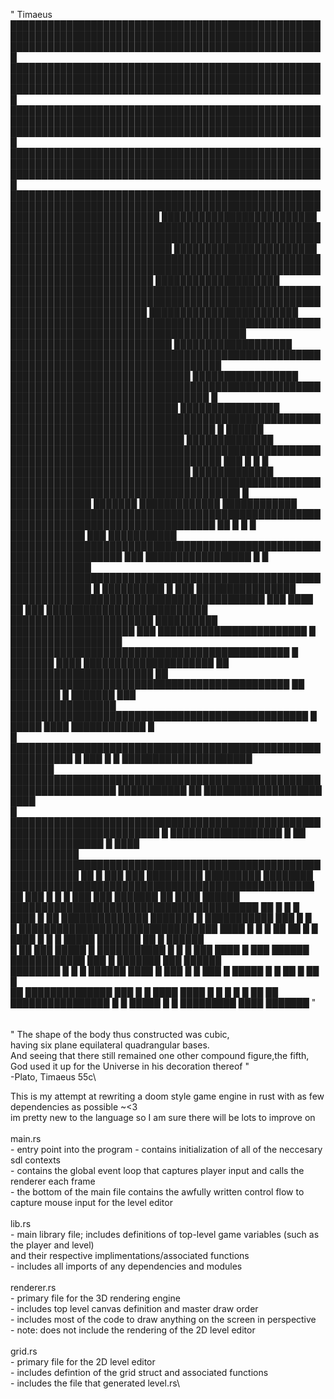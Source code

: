 " Timaeus\
███████████████████████████████████████████████████████████████████████████████████████████████████████████████████████████████████████████████████████\
███████████████████████████████████████████████████████████████████████████████████████████████████████████████████████████████████████████████████████\
███████████████████████████████████████████████████████████████████████████████████████████████████████████████████████████████████████████████████████\
███████████████████████████████████████████████████████████████████████████████████████████████████████████████████████████████████████████████████████\
████████████████████████████████████████████████████████████████████████████████████████████████████████████████████████████  █████████████████████████\
██████████████████████████████████████████████████████████████████████████████████████████████████████████████████████████████  ███████████████████████\
███████████████████████████████████████████████████████████████████████████████████████████████████████████████████████████        ████████████████████\
██████████████████████████████████████████████████████████████████████████████████████████████████████████████████████████     ████████████████████████\
████████████████████████████████████████████████████████████████████████████████████████            ██████████████████████████      ███████████████████\
████████████████████████████████████████████████████████████████████████████████████                 █████████████████████████████    █████████████████\
██████████████████████████████████████████████████████████████████████████████████       █             ███████████████████████████     ████████████████\
███████████████████████████████████████████████████████████████████████████████████  █       ██████   ████████████████████████████       ██████████████\
████████████████████████████████████████████████████████████████████████████████████  ███ █     █  █ █████████████████████████████        █████████████\
███████████████████████████████████████████████████████████████████████████████████████    █    █████████████ ███████ █████████████        ████████████\
███████████████████████████████████████████████████████████████████████████████████      ██  █  █  █ ████████████                       ███ ███████████\
████████████████████████████████████████████████████████████████████                       ███ █████████████████        █   █             █████████████\
███████████████████████████████████████████████████████████████                               █         ██████████         █ ███       ████████████████\
█████████████████████████████████████████        ███                  ████                                     ██        ███ ██████████████████████████\
███████████████████████               ██████████         ████████████████████                                 ███         ████████████████████████ █   \
██████████████████     █████████████████████████████████████████████  █ ███████                             ████          █████████████████████     ██ \
███████████████████████   ██    █████████████████████████████████████████████     ██                    ████████  █        ███████               ███   \
█████████████████         ████████████████████████████████████████████████                         █   █████            ████       ████████████ █      \
    █              ████████████████████████████████████████████████████████████              █            ███  █  █         █████████████████████      \
      ███████  ███████████████████████████████████████████████████████████████████                ███████████   ██             ███████████████████ ████\
█       ██████████████████████████████████████████████████████████████████████████  █  ██████████████████     █ ██             ███████████████  █  ████\
███████████  █████████████████████████████████████████████████████████████                   ██         █  ███ ███      █████████ █████████  ████████  \
█████████████████████████████████████████████████              ██     ███                         █ █ █   ███ ███ ███████   ██ ████ ██████             \
████████████████████████████████████████      ██      █    █   █            ████ █       ██  ██████████████ ███████  █  ███████████  ███  █      █     \
  █ ████████████████████████████████            ████  █  █   █ ██          ██ █    █ ████   █           █          █ █████    ███████ ██       █ ██████\
 █ ██ ███ █████          █             ███████████  █ █   █  ███         ████ █    ███          ██████    ████████████ ███ █     ███████    ███  ██████\
████████ █    █    █                     ██████  ████     █   ███          █ █     ███      █                   █████ █ █    ██        █ ██          █ \
           ██                       ██████████████ ███    █ █ ████        ████          █   █     █    █       █         ██                       ██   \
                          ████████████████               █    █      █████                █               █ █████████             ████        ███████  "\
\
\
" The shape of the body thus constructed was cubic,\
  having six plane equilateral quadrangular bases.\
  And seeing that there still remained one other compound figure,the fifth,\
  God used it up for the Universe in his decoration thereof "\
    -Plato, Timaeus 55c\

This is my attempt at rewriting a doom style game engine in rust with as few dependencies as possible ~<3\
im pretty new to the language so I am sure there will be lots to improve on\
\
main.rs\
    - entry point into the program
    - contains initialization of all of the neccesary sdl contexts\
    - contains the global event loop that captures player input and calls the renderer each frame\
    - the bottom of the main file contains the awfully written control flow to capture mouse input for the level editor\
\
lib.rs\
    - main library file; includes definitions of top-level game variables (such as the player and level)\
      and their respective implimentations/associated functions\
    - includes all imports of any dependencies and modules\
\
renderer.rs\
    - primary file for the 3D rendering engine\
    - includes top level canvas definition and master draw order\
    - includes most of the code to draw anything on the screen in perspective\
    - note: does not include the rendering of the 2D level editor\
\
grid.rs\
    - primary file for the 2D level editor\
    - includes defintion of the grid struct and associated functions\
    - includes the file that generated level.rs\
